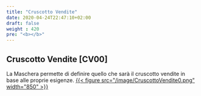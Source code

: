 ```yaml
---
title: "Cruscotto Vendite"
date: 2020-04-24T22:47:10+02:00
draft: false
weight : 420
pre: "<b></b>"
---
```


## Cruscotto Vendite [CV00]
La Maschera permette di definire quello che sarà il cruscotto vendite in base alle proprie esigenze.
[{{< figure src="/image/CruscottoVendite0.png"  width="850"  >}}](/image/CruscottoVendite0.png)

